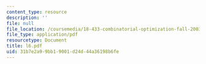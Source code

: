 ```yaml
---
content_type: resource
description: ''
file: null
file_location: /coursemedia/18-433-combinatorial-optimization-fall-2003/31b7e2a99bb19001d24d44a36198b6fe_l6.pdf
file_type: application/pdf
resourcetype: Document
title: l6.pdf
uid: 31b7e2a9-9bb1-9001-d24d-44a36198b6fe
---
```


